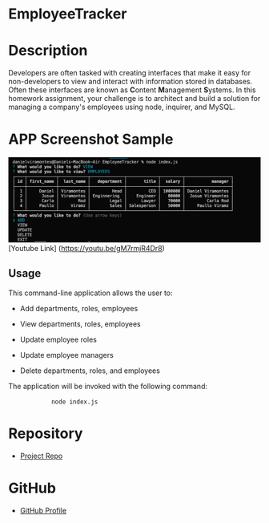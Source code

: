 # EmployeeTracker

# Description 

Developers are often tasked with creating interfaces that make it easy for non-developers to view and interact with information stored in databases. Often these interfaces are known as **C**ontent **M**anagement **S**ystems. In this homework assignment, your challenge is to architect and build a solution for managing a company's employees using node, inquirer, and MySQL.

# APP Screenshot Sample
![Foto1](Foto1.png) 
[Youtube Link] (https://youtu.be/gM7rmjR4Dr8)

## Usage

This command-line application allows the user to:

  * Add departments, roles, employees

  * View departments, roles, employees

  * Update employee roles

  * Update employee managers

  * Delete departments, roles, and employees

The application will be invoked with the following command:

                node index.js


# Repository
- [Project Repo](https://github.com/danielviram/EmployeeTracker)
# GitHub
- [GitHub Profile](https://github.com/danielviram)
